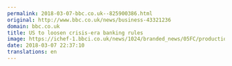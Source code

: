 ```yaml
---
permalink: 2018-03-07-bbc.co.uk--825900386.html
original: http://www.bbc.co.uk/news/business-43321236
domain: bbc.co.uk
title: US to loosen crisis-era banking rules
image: https://ichef-1.bbci.co.uk/news/1024/branded_news/05FC/production/_100323510_gettyimages-106456960.jpg
date: 2018-03-07 22:37:10
translations: en
---
```



